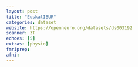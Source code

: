 ```yaml
---
layout: post
title: "EuskalIBUR"
categories: dataset
website: https://openneuro.org/datasets/ds003192
scanner: 3T
echoes: [5]
extras: [physio]
fmriprep:
afni:
---
```

